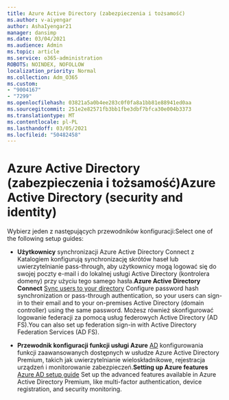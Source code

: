 ```yaml
---
title: Azure Active Directory (zabezpieczenia i tożsamość)
ms.author: v-aiyengar
author: AshaIyengar21
manager: dansimp
ms.date: 03/04/2021
ms.audience: Admin
ms.topic: article
ms.service: o365-administration
ROBOTS: NOINDEX, NOFOLLOW
localization_priority: Normal
ms.collection: Adm_O365
ms.custom:
- "9004167"
- "7299"
ms.openlocfilehash: 03821a5a0b4ee283c0f0fa8a1bb81e88941ed0aa
ms.sourcegitcommit: 251e2e82571fb3bb1fbe3dbf7bfca30e004b3373
ms.translationtype: MT
ms.contentlocale: pl-PL
ms.lasthandoff: 03/05/2021
ms.locfileid: "50482458"
---
```

# <a name="azure-active-directory-security-and-identity"></a><span data-ttu-id="8b3ac-102">Azure Active Directory (zabezpieczenia i tożsamość)</span><span class="sxs-lookup"><span data-stu-id="8b3ac-102">Azure Active Directory (security and identity)</span></span>

<span data-ttu-id="8b3ac-103">Wybierz jeden z następujących przewodników konfiguracji:</span><span class="sxs-lookup"><span data-stu-id="8b3ac-103">Select one of the following setup guides:</span></span>

- <span data-ttu-id="8b3ac-104">**Użytkownicy** [](https://go.microsoft.com/fwlink/?linkid=2071310) synchronizacji Azure Active Directory Connect z Katalogiem konfigurują synchronizację skrótów haseł lub uwierzytelnianie pass-through, aby użytkownicy mogą logować się do swojej poczty e-mail i do lokalnej usługi Active Directory (kontrolera domeny) przy użyciu tego samego hasła.</span><span class="sxs-lookup"><span data-stu-id="8b3ac-104">**Azure Active Directory Connect** [Sync users to your directory](https://go.microsoft.com/fwlink/?linkid=2071310) Configure password hash synchronization or pass-through authentication, so your users can sign-in to their email and to your on-premises Active Directory (domain controller) using the same password.</span></span> <span data-ttu-id="8b3ac-105">Możesz również skonfigurować logowanie federacji za pomocą usług federowych Active Directory (AD FS).</span><span class="sxs-lookup"><span data-stu-id="8b3ac-105">You can also set up federation sign-in with Active Directory Federation Services (AD FS).</span></span>

- <span data-ttu-id="8b3ac-106">**Przewodnik konfiguracji funkcji usługi Azure** [AD](https://go.microsoft.com/fwlink/?linkid=2134390) konfigurowania funkcji zaawansowanych dostępnych w usłudze Azure Active Directory Premium, takich jak uwierzytelnianie wieloskładnikowe, rejestracja urządzeń i monitorowanie zabezpieczeń.</span><span class="sxs-lookup"><span data-stu-id="8b3ac-106">**Setting up Azure features** [Azure AD setup guide](https://go.microsoft.com/fwlink/?linkid=2134390) Set up the advanced features available in Azure Active Directory Premium, like multi-factor authentication, device registration, and security monitoring.</span></span>

